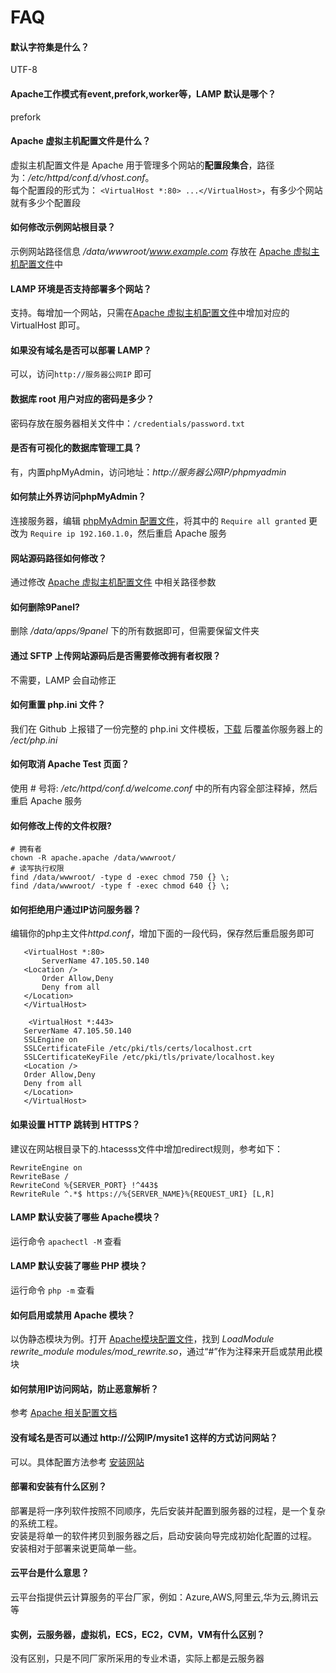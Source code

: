 # FAQ

#### 默认字符集是什么？
UTF-8

#### Apache工作模式有event,prefork,worker等，LAMP 默认是哪个？
prefork

#### Apache 虚拟主机配置文件是什么？

虚拟主机配置文件是 Apache 用于管理多个网站的**配置段集合**，路径为：*/etc/httpd/conf.d/vhost.conf*。  
每个配置段的形式为： `<VirtualHost *:80> ...</VirtualHost>`，有多少个网站就有多少个配置段

#### 如何修改示例网站根目录？

示例网站路径信息 */data/wwwroot/www.example.com* 存放在 [Apache 虚拟主机配置文件](/zh/stack-components.md#apache)中

#### LAMP 环境是否支持部署多个网站？

支持。每增加一个网站，只需在[Apache 虚拟主机配置文件](/zh/stack-components.md#apache)中增加对应的  VirtualHost 即可。

#### 如果没有域名是否可以部署 LAMP？

可以，访问`http://服务器公网IP` 即可

#### 数据库 root 用户对应的密码是多少？

密码存放在服务器相关文件中：`/credentials/password.txt`

#### 是否有可视化的数据库管理工具？

有，内置phpMyAdmin，访问地址：*http://服务器公网IP/phpmyadmin*

#### 如何禁止外界访问phpMyAdmin？

连接服务器，编辑 [phpMyAdmin 配置文件](/zh/stack-components.md#phpmyadmin)，将其中的 `Require all granted` 更改为 `Require ip 192.160.1.0`，然后重启 Apache 服务

#### 网站源码路径如何修改？

通过修改 [Apache 虚拟主机配置文件](/zh/stack-components.md#apache) 中相关路径参数

#### 如何删除9Panel?

删除 */data/apps/9panel* 下的所有数据即可，但需要保留文件夹

#### 通过 SFTP 上传网站源码后是否需要修改拥有者权限？

不需要，LAMP 会自动修正

#### 如何重置 php.ini 文件？

我们在 Github 上报错了一份完整的 php.ini 文件模板，[下载](https://github.com/Websoft9/ansible-lamp/blob/master/roles/php/templates/php.ini) 后覆盖你服务器上的 */ect/php.ini*

#### 如何取消 Apache Test 页面？

使用 # 号将: */etc/httpd/conf.d/welcome.conf* 中的所有内容全部注释掉，然后重启 Apache 服务

#### 如何修改上传的文件权限?

```shell
# 拥有者
chown -R apache.apache /data/wwwroot/
# 读写执行权限
find /data/wwwroot/ -type d -exec chmod 750 {} \;
find /data/wwwroot/ -type f -exec chmod 640 {} \;
```
#### 如何拒绝用户通过IP访问服务器？

编辑你的php主文件*httpd.conf*，增加下面的一段代码，保存然后重启服务即可

```
   <VirtualHost *:80>
       ServerName 47.105.50.140
   <Location />
       Order Allow,Deny
       Deny from all
   </Location>
   </VirtualHost>
   
    <VirtualHost *:443>
   ServerName 47.105.50.140
   SSLEngine on
   SSLCertificateFile /etc/pki/tls/certs/localhost.crt
   SSLCertificateKeyFile /etc/pki/tls/private/localhost.key
   <Location />
   Order Allow,Deny
   Deny from all
   </Location>
   </VirtualHost>

```
#### 如果设置 HTTP 跳转到 HTTPS？

建议在网站根目录下的.htacesss文件中增加redirect规则，参考如下：
```
RewriteEngine on
RewriteBase /
RewriteCond %{SERVER_PORT} !^443$
RewriteRule ^.*$ https://%{SERVER_NAME}%{REQUEST_URI} [L,R]
```
#### LAMP 默认安装了哪些 Apache模块？ 

运行命令 `apachectl -M` 查看

#### LAMP 默认安装了哪些 PHP 模块？

运行命令 `php -m` 查看

#### 如何启用或禁用 Apache 模块？

以伪静态模块为例。打开 [Apache模块配置文件](/zh/stack-components.md#apache)，找到 *LoadModule rewrite_module modules/mod_rewrite.so*，通过“#”作为注释来开启或禁用此模块

#### 如何禁用IP访问网站，防止恶意解析？

参考 [Apache 相关配置文档](https://support.websoft9.com/docs/linux/zh/webs-apache.html#禁用ip访问-防止恶意解析)

#### 没有域名是否可以通过 http://公网IP/mysite1 这样的方式访问网站？

可以。具体配置方法参考 [安装网站](/zh/solution-deployment.md#安装第二个网站)

#### 部署和安装有什么区别？

部署是将一序列软件按照不同顺序，先后安装并配置到服务器的过程，是一个复杂的系统工程。  
安装是将单一的软件拷贝到服务器之后，启动安装向导完成初始化配置的过程。  
安装相对于部署来说更简单一些。 

#### 云平台是什么意思？

云平台指提供云计算服务的平台厂家，例如：Azure,AWS,阿里云,华为云,腾讯云等

#### 实例，云服务器，虚拟机，ECS，EC2，CVM，VM有什么区别？

没有区别，只是不同厂家所采用的专业术语，实际上都是云服务器
